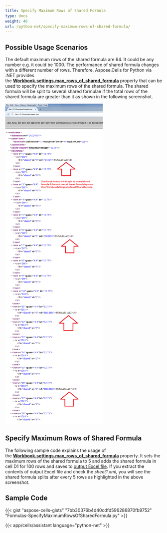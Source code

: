 ```yaml
---
title: Specify Maximum Rows of Shared Formula
type: docs
weight: 40
url: /python-net/specify-maximum-rows-of-shared-formula/
---
```


## **Possible Usage Scenarios**

The default maximum rows of the shared formula are 64. It could be any number e.g. it could be 1000. The performance of shared formula changes with a different number of rows. Therefore, Aspose.Cells for Python via .NET provides the [**Workbook.settings.max_rows_of_shared_formula**](https://reference.aspose.com/cells/python-net/aspose.cells/workbooksettings/max_rows_of_shared_formula) property that can be used to specify the maximum rows of the shared formula. The shared formula will be split to several shared formulae if the total rows of the shared formula are greater than it as shown in the following screenshot.

![todo:image_alt_text](specify-maximum-rows-of-shared-formula_1.png)

## **Specify Maximum Rows of Shared Formula**

The following sample code explains the usage of the [**Workbook.settings.max_rows_of_shared_formula**](https://reference.aspose.com/cells/python-net/aspose.cells/workbooksettings/max_rows_of_shared_formula) property. It sets the maximum rows of the shared formula to 5 and adds the shared formula in cell D1 for 100 rows and saves to [output Excel file](61767856.xlsx). If you extract the contents of output Excel file and check the *sheet1.xml*, you will see the shared formula splits after every 5 rows as highlighted in the above screenshot.

## **Sample Code**

{{< gist "aspose-cells-gists" "7bb30376b4d40cdfd596286870fb9752" "Formulas-SpecifyMaximumRowsOfSharedFormula.py" >}}

{{< app/cells/assistant language="python-net" >}}